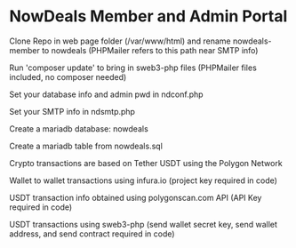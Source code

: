 # NowDeals Member and Admin Portal

Clone Repo in web page folder (/var/www/html) and rename nowdeals-member to nowdeals (PHPMailer refers to this path near SMTP info)

Run 'composer update' to bring in sweb3-php files (PHPMailer files included, no composer needed)

Set your database info and admin pwd in ndconf.php

Set your SMTP info in ndsmtp.php

Create a mariadb database: nowdeals

Create a mariadb table from nowdeals.sql

Crypto transactions are based on Tether USDT using the Polygon Network

Wallet to wallet transactions using infura.io (project key required in code)

USDT transaction info obtained using polygonscan.com API (API Key required in code)

USDT transactions using sweb3-php (send wallet secret key, send wallet address, and send contract required in code)


